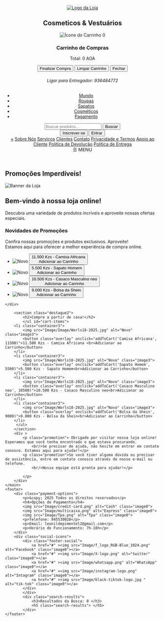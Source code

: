 <!DOCTYPE html>
<html lang="pt-BR">
    <head>
        <meta http-equiv="X-UA-Compatible" content="IE=edge">
        <meta name="language" content="en-US, en-GB">
        <meta name="language" content="pt-AO, pt-PT">
        <meta name="language" content="Portuguese (Angola)">
        <meta name="language" content="pt-BR, pt-PT">
        <meta charset="UTF-8">
        <meta name="viewport" content="width=device-width, initial-scale=1.0">
        <meta name="description" content="Compre roupas, sapatos, cosméticos e acessórios de alta qualidade na nossa loja online. Aproveite promoções imperdíveis!">
        <meta name="keywords" content="loja online, roupas, sapatos, cosméticos, acessórios, promoções, qualidade">
        <meta name="author" content="Leonilde Pimentel">
        <meta name="author" content="Lizzie burb">
        <meta name="robots" content="index, follow">
        <title>Loja-Virtual</title>
        <link rel="icon" type="image/x-icon" href="Image/favicon.jpg" class="favicon">
        <link rel="stylesheet" href="styles.css">
        <link rel="stylesheet" href="https://cdnjs.cloudflare.com/ajax/libs/font-awesome/6.0.0-beta3/css/all.min.css" integrity="sha384-k6RqeWeci5ZR/Lv4MR0sA0FfDOM8d7xj1z5l5e5e5e5e5e5e5e5e5e5e5e5e5" crossorigin="anonymous">
        <script src="Javascript.js" defer></script>
    </head>
<body>
    <header>
        <nav>
            <div class="logo">
                <a href="LeonildePimentel_Galeria.html" target=" _blank">
                    <img class="logo" src="Image/Fashion2-Logo.png" alt="Logo da Loja">
                </a>
            </div>
            <h1>Cosmeticos & Vestuários</h1>
            <section class="cart1">
                <div class="cart-icon" id="cart-icon" onclick="openCart()">
                    <img src="Image/cart-icon.jpg" alt="Ícone do Carrinho" class="cart-image">
                    <span class="cart-count">0</span>
                </div>
                </section>
                <section class="cart2">
                <div class="cart-display" id="cart">
                    <h3>Carrinho de Compras</h3>
                    <ul id="cart-items"></ul>
                    <p>Total: <span id="total-price">0</span> AOA</p>
                    <button onclick="checkout()">Finalizar Compra</button>
                    <button onclick="clearCart()">Limpar Carrinho</button>
                    <button onclick="closeCart()">Fechar</button>
                    <h6 id="cart-message">Ligar para Entregador: 936484772</h6>
                </div>
            </section>  
            </div>
                <ul class="nav-links">
                    <li><a href="#contact">Mundo</a></li>
                <li><a href="Roupas-Universais.html" target="_blank">Roupas</a></li>
                <li><a href="Sapato-Universais.html" target="_blank">Sapatos</a></li>
                <li><a href="Cosmeticos-Universais.html" target="_blank">Cosméticos</a></li>
                <li><a href="#payment">Pagamento</a></li>
            </ul>
            <div class="search-bar">
                <input class="linp" type="text" placeholder="Buscar produtos..." id="search-input">
                <button class="linp" onclick="searchProducts()" aria-label="Buscar Produtos">Buscar</button>
            </div>
            <section class="botao">
                <div class="auth-buttons">
                    <button onclick="subscribe()">Inscrever-se</button>
                    <button onclick="login()">Entrar</button>
                </div>
            </section>
            <div class="sidebar3">
                <div id="mySidenav" class="sidenav">
                    <a href="javascript:void(0)" class="closebtn" onclick="closeNav()">&times;</a>
                    <a href="Sobre nós.html" target="_blank">Sobre Nós</a>
                    <a href="Servicos.html" target="_blank">Serviços</a>
                    <a href="#">Clientes</a>
                    <a href="#">Contato</a>
                    <a href="Privacidade & termos.html" target="_blank">Privacidade e Termos</a>
                    <a href="#">Apoio ao Cliente</a>
                    <a href="Politica de Devolucao.html" target="">Política de Devolução</a>
                    <a href="Politica de Entrega.html" target="_blank">Política de Entrega</a>
                </div>
                <span style="font-size: 15px; cursor: pointer;" onclick="openNav()">&#9776; MENU</span>
            </div>
        </nav>
    </header>
    <main>
        <section class="banner">
            <h1>Promoções Imperdíveis!</h1>
            <img src="Image/banner.jpg" alt="Banner da Loja" class="banner-image">
            <div class="banner-text">
                <h2>Bem-vindo à nossa loja online!</h2>
                <p class="promotion">Descubra uma variedade de produtos incríveis e aproveite nossas ofertas especiais.</p>
            </div>
        </section>
        <section id="modal" class="modal" style="display: none;">
            <div class="modal-content">
                <button onclick="openModal" class="modal-button">Clica-me!</button>
            </div>
        </section>
        <div id="myModal">
            <h3>Novidades de Promoções</h3>
                <p class="promotion">Confira nossas promoções e produtos exclusivos. Aproveite! 
                    <br/>Estamos aqui para oferecer a melhor experiência de compra online.</p>
            <ul id="cart-items">
        <li class="container3">
            <img src="Image/Image/Worls18-2025.jpg" alt="Novo" class="image3">
            <button class="overlay" onclick="addToCart('Camisa Africana', 11500)">11.500 Kzs - Camisa Africana <br>Adicionar ao Carrinho</button>
        </li>
        <li class="container3">
            <img src="Image/Worls18-2025.jpg" alt="Novo" class="image3">
            <button class="overlay" onclick="addToCart('Sapato Homem', 5500)">5.500 Kzs - Sapato Homem<br>Adicionar ao Carrinho</button>
        </li>
        <li class="container3">
            <img src="Image/Worls18-2025.jpg" alt="Novo" class="image3">
            <button class="overlay" onclick="addToCart('Casaco Masculino neo', 10500)">10.500 Kzs - Casaco Masculino neo<br>Adicionar ao Carrinho</button>
        </li>
        <li class="container3">
            <img src="Image/Worls18-2025.jpg" alt="Novo" class="image3">
            <button class="overlay" onclick="addToCart('Bolsa da Shein', 9000)">9.000 Kzs - Bolsa da Shein<br>Adicionar ao Carrinho</button>
        </li>
        </ul>
       
    </div>
       
        <section class="destaque2">
            <h2>Compre a partir de casa!</h2>
            </ul id="cart-items">
        <li class="container3">
            <img src="Image/Image/Worls18-2025.jpg" alt="Novo" class="image3">
            <button class="overlay" onclick="addToCart('Camisa Africana', 11500)">11.500 Kzs - Camisa Africana <br>Adicionar ao Carrinho</button>
        </li>
        <li class="container3">
            <img src="Image/Worls18-2025.jpg" alt="Novo" class="image3">
            <button class="overlay" onclick="addToCart('Sapato Homem', 5500)">5.500 Kzs - Sapato Homem<br>Adicionar ao Carrinho</button>
        </li>
        <li class="container3">
            <img src="Image/Worls18-2025.jpg" alt="Novo" class="image3">
            <button class="overlay" onclick="addToCart('Casaco Masculino neo', 10500)">10.500 Kzs - Casaco Masculino neo<br>Adicionar ao Carrinho</button>
        </li>
        <li class="container3">
            <img src="Image/Worls18-2025.jpg" alt="Novo" class="image3">
            <button class="overlay" onclick="addToCart('Bolsa da Shein', 9000)">9.000 Kzs - Bolsa da Shein<br>Adicionar ao Carrinho</button>
        </li>
         </ul>
        </section>
        <div >
            <p class="promotion"> Obrigado por visitar nossa loja online! Esperamos que você tenha encontrado o que estava procurando.
                <br/>Se precisar de ajuda, não hesite em entrar em contato conosco. Estamos aqui para ajudar!</p>
            <p class="promotion">Se você tiver alguma dúvida ou precisar de assistência, entre em contato conosco através do nosso e-mail ou telefone.
                <br/>Nossa equipe está pronta para ajudar!</p> 

            </p>
        </div>
    </main>
    <footer>
        <div class="payment-options">
            <p>&copy; 2025 Todos os direitos reservados</p>
            <h4>Opções de Pagamento</h4>
            <img src="Image/credit-card.png" alt="Cash" class="image0">
            <img src="Image/multicaixa.png" alt="Express" class="image0">
            <img src="Image/Tpa.png" alt="Tpa" class="image0">
            <p>Telefone: 945530028</p>
            <p>Email: leonildepimentel2@gmail.com</p>
            <p>Horário de Funcionamento: 7h-18h</p>
        </div>
        <div class="social-icons">
            <div class="footer-social">
                <a href="#" ><img src="Image/f_logo_RGB-Blue_1024.png" alt="Facebook" class="image0"></a>
                <a href="#" ><img src="Image/X-logo.png" alt="twitter"  class="image0"></a>
                <a href="#" ><img src="Image/whatsapp.png" alt="WhatsApp" class="image0"></a>
                <a href="#" ><img src="Image/instagram-logo.png" alt="Intagram" class="image0"></a>
                <a href="#" ><img src="Image/black-tiktok-logo.jpg " alt="tik-tok" class="image0"></a>
            </div>
            </div>
            <div class="search-results"> 
                <h3>Resultados da Busca: 0 </h3>
                <h5 class="search-results"> </h5>
            </div>
    </footer>
</body>
</html>
